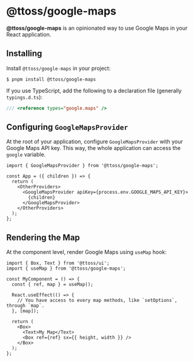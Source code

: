 # @ttoss/google-maps

<strong>@ttoss/google-maps</strong> is an opinionated way to use Google Maps in your React application.

## Installing

Install `@ttoss/google-maps` in your project:

```shell
$ pnpm install @ttoss/google-maps
```

If you use TypeScript, add the following to a declaration file (generally `typings.d.ts`):

```typescript title="typings.d.ts"
/// <reference types="google.maps" />
```

## Configuring `GoogleMapsProvider`

At the root of your application, configure `GoogleMapsProvider` with your Google Maps API key. This way, the whole application can access the `google` variable.

```tsx
import { GoogleMapsProvider } from '@ttoss/google-maps';

const App = ({ children }) => {
  return (
    <OtherProviders>
      <GoogleMapsProvider apiKey={process.env.GOOGLE_MAPS_API_KEY}>
        {children}
      </GoogleMapsProvider>
    </OtherProviders>
  );
};
```

## Rendering the Map

At the component level, render Google Maps using `useMap` hook:

```tsx
import { Box, Text } from '@ttoss/ui';
import { useMap } from '@ttoss/google-maps';

const MyComponent = () => {
  const { ref, map } = useMap();

  React.useEffect(() => {
    // You have access to every map methods, like `setOptions`, through `map`.
  }, [map]);

  return (
    <Box>
      <Text>My Map</Text>
      <Box ref={ref} sx={{ height, width }} />
    </Box>
  );
};
```

